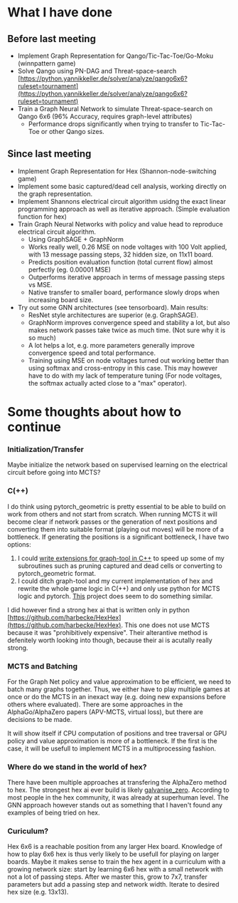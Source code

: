 # What I have done
## Before last meeting
+ Implement Graph Representation for Qango/Tic-Tac-Toe/Go-Moku (winnpattern game)
+ Solve Qango using PN-DAG and Threat-space-search [https://python.yannikkeller.de/solver/analyze/qango6x6?ruleset=tournament](https://python.yannikkeller.de/solver/analyze/qango6x6?ruleset=tournament)
+ Train a Graph Neural Network to simulate Threat-space-search on Qango 6x6 (96% Accuracy, requires graph-level attributes)
	- Performance drops significantly when trying to transfer to Tic-Tac-Toe or other Qango sizes.

## Since last meeting
+ Implement Graph Representation for Hex (Shannon-node-switching game)
+ Implement some basic captured/dead cell analysis, working directly on the graph representation.
+ Implement Shannons electrical circuit algorithm usidng the exact linear programming approach as well as iterative approach. (Simple evaluation function for hex)
+ Train Graph Neural Networks with policy and value head to reproduce electrical circuit algorithm.
	- Using GraphSAGE + GraphNorm
	- Works really well, 0.26 MSE on node voltages with 100 Volt applied, with 13 message passing steps, 32 hidden size, on 11x11 board.
	- Predicts position evaluation function (total current flow) almost perfectly (eg. 0.00001 MSE)
	- Outperforms iterative approach in terms of message passing steps vs MSE.
	- Native transfer to smaller board, performance slowly drops when increasing board size.
+ Try out some GNN architectures (see tensorboard). Main results:
	- ResNet style architectures are superior (e.g. GraphSAGE).
	- GraphNorm improves convergence speed and stability a lot, but also makes network passes take twice as much time. (Not sure why it is so much)
	- A lot helps a lot, e.g. more parameters generally improve convergence speed and total performance.
	- Training using MSE on node voltages turned out working better than using softmax and cross-entropy in this case. This may however have to do with my lack of temperature tuning (For node voltages, the softmax actually acted close to a "max" operator).


# Some thoughts about how to continue
### Initialization/Transfer
Maybe initialize the network based on supervised learning on the electrical circuit before going into MCTS?

### C(++)
I do think using pytorch\_geometric is pretty essential to be able to build on work from others and not start from scratch.
When running MCTS it will become clear if network passes or the generation of next positions and converting them into suitable format (playing out moves) will be more of a bottleneck.
If generating the positions is a significant bottleneck, I have two options:
1. I could [write extensions for graph-tool in C++](https://graph-tool.skewed.de/static/doc/demos/cppextensions/cppextensions.html) to speed up some of my subroutines such as pruning captured and dead cells or converting to pytorch\_geometric format.
2. I could ditch graph-tool and my current implementation of hex and rewrite the whole game logic in C(++) and only use python for MCTS logic and pytorch. [This](https://github.com/richemslie/galvanise_zero) project does seem to do something similar.

I did however find a strong hex ai that is written only in python [https://github.com/harbecke/HexHex](https://github.com/harbecke/HexHex). This one does not use MCTS because it was "prohibitively expensive". Their alterantive method is defenitely worth looking into though, because their ai is acutally really strong.

### MCTS and Batching
For the Graph Net policy and value approximation to be efficient, we need to batch many graphs together. Thus, we either have to play multiple games at once or do the MCTS in an inexact way (e.g. doing new expansions before others where evaluated). There are some approaches in the AlphaGo/AlphaZero papers (APV-MCTS, virtual loss), but there are decisions to be made.

It will show itself if CPU computation of positions and tree traversal or GPU policy and value approximation is more of a bottleneck. If the first is the case, it will be usefull to implement MCTS in a multiprocessing fashion.

### Where do we stand in the world of hex?
There have been multiple approaches at transfering the AlphaZero method to hex. The strongest hex ai ever build is likely [galvanise\_zero](https://github.com/richemslie/galvanise_zero). According to most people in the hex community, it was already at superhuman level. The GNN approach however stands out as something that I haven't found any examples of being tried on hex.

### Curiculum?
Hex 6x6 is a reachable position from any larger Hex board. Knowledge of how to play 6x6 hex is thus verly likely to be usefull for playing on larger boards.
Maybe it makes sense to train the hex agent in a curriculum with a growing network size: start by learning 6x6 hex with a small network with not a lot of 
passing steps. After we master this, grow to 7x7, transfer parameters but add a passing step and network width. Iterate to desired hex size (e.g. 13x13).
